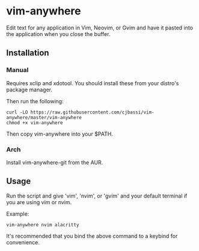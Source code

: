# vim-anywhere

Edit text for any application in Vim, Neovim, or Gvim and have it pasted into the application when you close the buffer.

## Installation

### Manual

Requires xclip and xdotool. You should install these from your distro's package manager.

Then run the following:
```
curl -LO https://raw.githubusercontent.com/cjbassi/vim-anywhere/master/vim-anywhere
chmod +x vim-anywhere
```

Then copy vim-anywhere into your $PATH.

### Arch

Install vim-anywhere-git from the AUR.

## Usage

Run the script and give 'vim', 'nvim', or 'gvim' and your default terminal if you are using vim or nvim.

Example:
```
vim-anywhere nvim alacritty
```

It's recommended that you bind the above command to a keybind for convenience.
